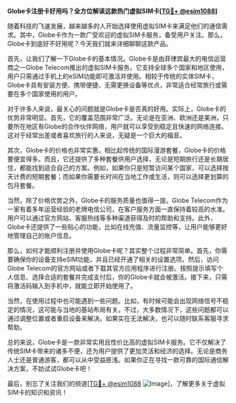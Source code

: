 **Globe卡注册卡好用吗？全方位解读这款热门虚拟SIM卡[[TG💪+ @esim1088](https://t.me/s/esim1088)]**

随着科技的飞速发展，越来越多的人开始选择使用虚拟SIM卡来满足他们的通信需求。其中，Globe卡作为一款广受欢迎的虚拟SIM卡服务，备受用户关注。那么，Globe卡到底好不好用呢？今天我们就来详细聊聊这款产品。

首先，让我们了解一下Globe卡的基本情况。Globe卡是由菲律宾最大的电信运营商之一Globe Telecom推出的虚拟SIM卡服务。它支持全球多个国家和地区使用，用户只需通过手机上的eSIM功能即可激活并使用。相较于传统的实体SIM卡，Globe卡具有安装方便、携带便捷、无需更换设备等优点，非常适合经常旅行或需要在多个国家使用的用户。

对于许多人来说，最关心的问题就是Globe卡是否真的好用。实际上，Globe卡的优势非常明显。首先，它的覆盖范围非常广泛。无论是在亚洲、欧洲还是美洲，只要所在地区有Globe的合作伙伴网络，用户就可以享受到稳定且快速的网络连接。这对于经常出差或者喜欢旅行的人来说，无疑是一个巨大的福音。

其次，Globe卡的价格也非常实惠。相比起传统的国际漫游套餐，Globe卡的价格要便宜得多。而且，它还提供了多种套餐供用户选择，无论是短期旅行还是长期居住，都能找到适合自己的方案。例如，如果你只是短暂访问某个国家，可以选择按天计费的短期套餐；而如果你需要长时间在当地工作或生活，则可以选择更划算的包月套餐。

当然，除了价格优势之外，Globe卡的服务质量也值得一提。Globe Telecom作为一家有着多年运营经验的老牌电信公司，在客户服务方面一直保持着较高的水准。用户可以通过官方网站、客服热线等多种渠道获得及时的帮助和支持。此外，Globe卡还提供了一些贴心的功能，比如在线充值、流量监控等，让用户能够更好地管理自己的账户信息。

那么，如何才能顺利注册并使用Globe卡呢？其实整个过程非常简单。首先，你需要确保你的设备支持eSIM功能，并且已经开通了相关的设置选项。然后，访问Globe Telecom的官方网站或者下载其官方应用程序进行注册。按照提示填写个人信息、选择合适的套餐并完成支付后，你的Globe卡就会被激活。接下来，只需将激活码输入到手机中，就能立即开始使用了。

当然，在使用过程中也可能遇到一些问题。比如，有时候可能会出现网络信号不稳定的情况，这可能与当地的基站布局有关。不过，大多数情况下，这些问题都可以通过调整位置或者重启设备来解决。如果实在无法解决，也可以随时联系客服寻求帮助。

总的来说，Globe卡是一款非常实用且性价比高的虚拟SIM卡服务。它不仅解决了传统SIM卡带来的诸多不便，还为用户提供了更加灵活和经济的选择。无论是商务人士还是普通游客，都可以从中受益匪浅。如果你正在寻找一款可靠的国际通信解决方案，不妨试试Globe卡吧！

最后，别忘了关注我们的频道[[TG💪+ @esim1088](https://t.me/s/esim1088) ![Image](https://i.postimg.cc/4NQfJmqS/Snipaste-2025-05-13-00-14-12.png)]，了解更多关于虚拟SIM卡的知识和资讯！